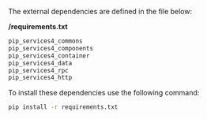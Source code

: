 
The external dependencies are defined in the file below:

**/requirements.txt**

```txt
pip_services4_commons
pip_services4_components
pip_services4_container
pip_services4_data
pip_services4_rpc
pip_services4_http
```

To install these dependencies use the following command:

```bash
pip install -r requirements.txt
```

